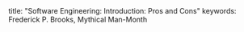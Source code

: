<frontmatter>
title: "Software Engineering: Introduction: Pros and Cons"
keywords: Frederick P. Brooks, Mythical Man-Month
</frontmatter>

<include src="unit-inPage-asFlat.md" boilerplate />
